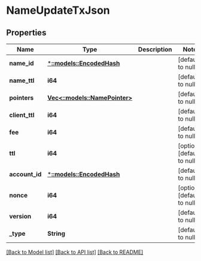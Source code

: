 # NameUpdateTxJson

## Properties
Name | Type | Description | Notes
------------ | ------------- | ------------- | -------------
**name_id** | [***::models::EncodedHash**](EncodedHash.md) |  | [default to null]
**name_ttl** | **i64** |  | [default to null]
**pointers** | [**Vec<::models::NamePointer>**](NamePointer.md) |  | [default to null]
**client_ttl** | **i64** |  | [default to null]
**fee** | **i64** |  | [default to null]
**ttl** | **i64** |  | [optional] [default to null]
**account_id** | [***::models::EncodedHash**](EncodedHash.md) |  | [default to null]
**nonce** | **i64** |  | [optional] [default to null]
**version** | **i64** |  | [default to null]
**_type** | **String** |  | [default to null]

[[Back to Model list]](../README.md#documentation-for-models) [[Back to API list]](../README.md#documentation-for-api-endpoints) [[Back to README]](../README.md)


